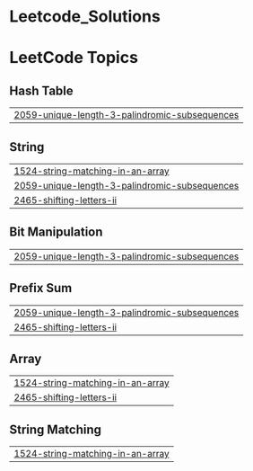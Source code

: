 # Leetcode_Solutions
<!---LeetCode Topics Start-->
# LeetCode Topics
## Hash Table
|  |
| ------- |
| [2059-unique-length-3-palindromic-subsequences](https://github.com/Pratul-1443/Leetcode_Solutions/tree/master/2059-unique-length-3-palindromic-subsequences) |
## String
|  |
| ------- |
| [1524-string-matching-in-an-array](https://github.com/Pratul-1443/Leetcode_Solutions/tree/master/1524-string-matching-in-an-array) |
| [2059-unique-length-3-palindromic-subsequences](https://github.com/Pratul-1443/Leetcode_Solutions/tree/master/2059-unique-length-3-palindromic-subsequences) |
| [2465-shifting-letters-ii](https://github.com/Pratul-1443/Leetcode_Solutions/tree/master/2465-shifting-letters-ii) |
## Bit Manipulation
|  |
| ------- |
| [2059-unique-length-3-palindromic-subsequences](https://github.com/Pratul-1443/Leetcode_Solutions/tree/master/2059-unique-length-3-palindromic-subsequences) |
## Prefix Sum
|  |
| ------- |
| [2059-unique-length-3-palindromic-subsequences](https://github.com/Pratul-1443/Leetcode_Solutions/tree/master/2059-unique-length-3-palindromic-subsequences) |
| [2465-shifting-letters-ii](https://github.com/Pratul-1443/Leetcode_Solutions/tree/master/2465-shifting-letters-ii) |
## Array
|  |
| ------- |
| [1524-string-matching-in-an-array](https://github.com/Pratul-1443/Leetcode_Solutions/tree/master/1524-string-matching-in-an-array) |
| [2465-shifting-letters-ii](https://github.com/Pratul-1443/Leetcode_Solutions/tree/master/2465-shifting-letters-ii) |
## String Matching
|  |
| ------- |
| [1524-string-matching-in-an-array](https://github.com/Pratul-1443/Leetcode_Solutions/tree/master/1524-string-matching-in-an-array) |
<!---LeetCode Topics End-->